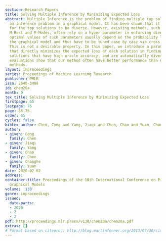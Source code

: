 ```yaml
---
section: Research Papers
title: Solving Multiple Inference by Minimizing Expected Loss
abstract: Multiple Inference is the problem of finding multiple top solutions for
  an inference problem in a graphical model. It has been shown that it is beneficial
  for the top solutions to be diverse. However, existing methods, such as diverse
  M-Best and M-Modes, often rely on a hyper parameter in enforcing diversity. The
  optimal values of such parameters usually depend on the probability landscape of
  the graphical model and thus have to be tuned case by case via cross validation.
  This is not a desirable property. In this paper, we introduce a parameter-free method
  that directly minimizes the expected loss of each solution in finding multiple top
  solutions that have high oracle accuracy, and are automatically diverse. Empirical
  evaluations show that our method often have better performance than other competing
  methods.
layout: inproceedings
series: Proceedings of Machine Learning Research
publisher: PMLR
issn: 2640-3498
id: chen20a
month: 0
tex_title: Solving Multiple Inference by Minimizing Expected Loss
firstpage: 65
lastpage: 76
page: 65-76
order: 65
cycles: false
bibtex_author: Chen, Cong and Yang, Jiaqi and Chen, Chao and Yuan, Changhe
author:
- given: Cong
  family: Chen
- given: Jiaqi
  family: Yang
- given: Chao
  family: Chen
- given: Changhe
  family: Yuan
date: 2020-02-02
address: 
container-title: Proceedings of the 10th International Conference on Probabilistic
  Graphical Models
volume: '138'
genre: inproceedings
issued:
  date-parts:
  - 2020
  - 2
  - 2
pdf: http://proceedings.mlr.press/v138/chen20a/chen20a.pdf
extras: []
# Format based on citeproc: http://blog.martinfenner.org/2013/07/30/citeproc-yaml-for-bibliographies/
---
```

